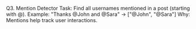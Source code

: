 Q3. Mention Detector
Task: Find all usernames mentioned in a post (starting with @).
Example: "Thanks @John and @Sara" → ["@John", "@Sara"]
Why: Mentions help track user interactions.
